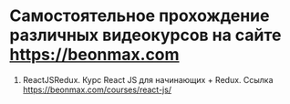 # Самостоятельное прохождение различных видеокурсов на сайте https://beonmax.com

1. ReactJSRedux. Курс React JS для начинающих + Redux. Ссылка https://beonmax.com/courses/react-js/
